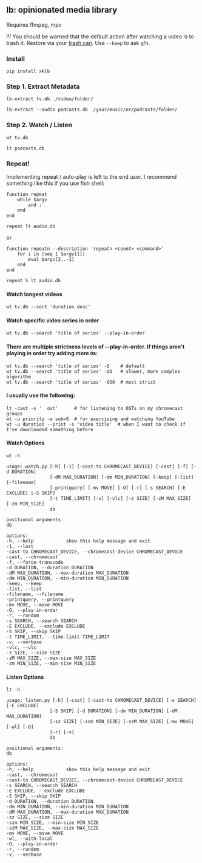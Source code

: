 ## lb: opinionated media library

Requires ffmpeg, mpv

!!! You should be warned that the default action after watching a video is to trash it. Restore via your [trash can](https://specifications.freedesktop.org/trash-spec/trashspec-latest.html). Use `--keep` to ask y/n.

### Install

```
pip install xklb
```

### Step 1. Extract Metadata

    lb-extract tv.db ./video/folder/

    lb-extract --audio podcasts.db ./your/music/or/podcasts/folder/

### Step 2. Watch / Listen

    wt tv.db

    lt podcasts.db

### Repeat!

Implementing repeat / auto-play is left to the end user. I recommend something like this if you use fish shell:

```fish
function repeat
    while $argv
        and :
    end
end

repeat lt audio.db
```

or

```fish
function repeatn --description 'repeatn <count> <command>'
    for i in (seq 1 $argv[1])
        eval $argv[2..-1]
    end
end

repeat 5 lt audio.db
```

#### Watch longest videos

    wt tv.db --sort 'duration desc'

#### Watch specific video series in order

    wt tv.db --search 'title of series' --play-in-order

#### There are multiple strictness levels of --play-in-order. If things aren't playing in order try adding more `O`s:

    wt tv.db --search 'title of series' -O    # default
    wt tv.db --search 'title of series' -OO   # slower, more complex algorithm
    wt tv.db --search 'title of series' -OOO  # most strict

#### I usually use the following:

    lt -cast -s '  ost'      # for listening to OSTs on my chromecast groups
    wt -u priority -w sub=0  # for exercising and watching YouTube
    wt -u duration --print -s 'video title'  # when I want to check if I've downloaded something before

#### Watch Options

    wt -h

    usage: watch.py [-h] [-1] [-cast-to CHROMECAST_DEVICE] [-cast] [-f] [-d DURATION]
                    [-dM MAX_DURATION] [-dm MIN_DURATION] [-keep] [-list] [-filename]
                    [-printquery] [-mv MOVE] [-O] [-r] [-s SEARCH] [-E EXCLUDE] [-S SKIP]
                    [-t TIME_LIMIT] [-v] [-vlc] [-z SIZE] [-zM MAX_SIZE] [-zm MIN_SIZE]
                    db

    positional arguments:
    db

    options:
    -h, --help            show this help message and exit
    -1, --last
    -cast-to CHROMECAST_DEVICE, --chromecast-device CHROMECAST_DEVICE
    -cast, --chromecast
    -f, --force-transcode
    -d DURATION, --duration DURATION
    -dM MAX_DURATION, --max-duration MAX_DURATION
    -dm MIN_DURATION, --min-duration MIN_DURATION
    -keep, --keep
    -list, --list
    -filename, --filename
    -printquery, --printquery
    -mv MOVE, --move MOVE
    -O, --play-in-order
    -r, --random
    -s SEARCH, --search SEARCH
    -E EXCLUDE, --exclude EXCLUDE
    -S SKIP, --skip SKIP
    -t TIME_LIMIT, --time-limit TIME_LIMIT
    -v, --verbose
    -vlc, --vlc
    -z SIZE, --size SIZE
    -zM MAX_SIZE, --max-size MAX_SIZE
    -zm MIN_SIZE, --min-size MIN_SIZE

#### Listen Options

    lt -h

    usage: listen.py [-h] [-cast] [-cast-to CHROMECAST_DEVICE] [-s SEARCH] [-E EXCLUDE]
                    [-S SKIP] [-d DURATION] [-dm MIN_DURATION] [-dM MAX_DURATION]
                    [-sz SIZE] [-szm MIN_SIZE] [-szM MAX_SIZE] [-mv MOVE] [-wl] [-O]
                    [-r] [-v]
                    db

    positional arguments:
    db

    options:
    -h, --help            show this help message and exit
    -cast, --chromecast
    -cast-to CHROMECAST_DEVICE, --chromecast-device CHROMECAST_DEVICE
    -s SEARCH, --search SEARCH
    -E EXCLUDE, --exclude EXCLUDE
    -S SKIP, --skip SKIP
    -d DURATION, --duration DURATION
    -dm MIN_DURATION, --min-duration MIN_DURATION
    -dM MAX_DURATION, --max-duration MAX_DURATION
    -sz SIZE, --size SIZE
    -szm MIN_SIZE, --min-size MIN_SIZE
    -szM MAX_SIZE, --max-size MAX_SIZE
    -mv MOVE, --move MOVE
    -wl, --with-local
    -O, --play-in-order
    -r, --random
    -v, --verbose
